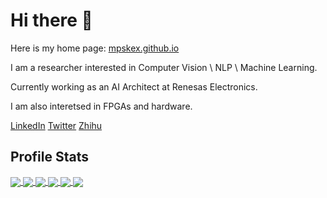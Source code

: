 # Hi there 👋

Here is my home page: [mpskex.github.io](https://mpskex.github.io)

I am a researcher interested in Computer Vision \ NLP \ Machine Learning.

Currently working as an AI Architect at Renesas Electronics.

I am also interetsed in FPGAs and hardware.

[LinkedIn](https://www.linkedin.com/in/fangrui-liu-151230189/)
[Twitter](https://twitter.com/mpsk_liu)
[Zhihu](https://www.zhihu.com/people/liu-fang-rui-71-14)

<!--
**mpskex/mpskex** is a ✨ _special_ ✨ repository because its `README.md` (this file) appears on your GitHub profile.

Here are some ideas to get you started:

- 🔭 I’m currently working on ...
- 🌱 I’m currently learning ...
- 👯 I’m looking to collaborate on ...
- 🤔 I’m looking for help with ...
- 💬 Ask me about ...
- 📫 How to reach me: ...
- 😄 Pronouns: ...
- ⚡ Fun fact: ...
-->

## Profile Stats

<a href="https://github.com/anuraghazra/github-readme-stats#gh-dark-mode-only">
  <img align="center" src="https://github-readme-stats.vercel.app/api?username=mpskex&show_icons=true&theme=github_dark&hide_border=true"/>
</a>
<a href="https://github.com/anuraghazra/github-readme-stats#gh-light-mode-only">
  <img align="center" src="https://github-readme-stats.vercel.app/api?username=mpskex&show_icons=true&hide_border=true"/>
</a>
<a href="https://github.com/anuraghazra/github-readme-stats#gh-light-mode-only">
  <img align="center" src="https://github-readme-stats.vercel.app/api/top-langs/?username=mpskex&layout=compact&langs_count=8&size_weight=0.5&count_weight=0.5&hide_border=true"/>
</a>
<a href="https://github.com/anuraghazra/github-readme-stats#gh-dark-mode-only">
  <img align="center" src="https://github-readme-stats.vercel.app/api/top-langs/?username=mpskex&layout=compact&langs_count=8&theme=github_dark&size_weight=0.5&count_weight=0.5&hide_border=true"/>
</a>

<a href="https://github.com/denvercoder1/github-readme-streak-stats#gh-dark-mode-only">
  <img align="center" src="https://github-readme-streak-stats.herokuapp.com/?user=mpskex&theme=github-dark-blue&hide_border=true"/>
</a>
<a href="https://github.com/denvercoder1/github-readme-streak-stats#gh-light-mode-only">
  <img align="center" src="https://github-readme-streak-stats.herokuapp.com/?user=mpskex&hide_border=true"/>
</a>

